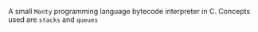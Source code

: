 A small `Monty` programming language bytecode interpreter in C. Concepts used are `stacks` and `queues`
